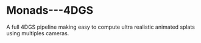 # Monads---4DGS
A full 4DGS pipeline making easy to compute ultra realistic animated splats using multiples cameras. 
